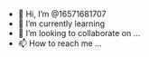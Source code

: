 - 👋 Hi, I’m @16571681707
- 🌱 I’m currently learning 
- 💞️ I’m looking to collaborate on ...
- 📫 How to reach me ...

<!---
16571681707/16571681707 is a ✨ special ✨ repository because its `README.md` (this file) appears on your GitHub profile.
You can click the Preview link to take a look at your changes.
--->
